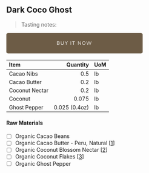 ## Dark Coco Ghost
> Tasting notes: 

[![Buy Now](/assets/images/buy-now.png "Buy Now")](https://shop.osocra.com/products/22030415)

| Item | Quantity | UoM  |
| :---     | ---:    | :--- |
| Cacao Nibs  | 0.5    | lb    |
| Cacao Butter   | 0.2    | lb    |
| Coconut Nectar     | 0.2      | lb      |
| Coconut   | 0.075      | lb      |
| Ghost Pepper | 0.025 (0.4oz)      | lb      |

#### Raw Materials
- [ ] Organic Cacao Beans
- [ ] Organic Cacao Butter - Peru, Natural [[1](/vendors)]
- [ ] Organic Coconut Blossom Nectar [[2](/vendors)]
- [ ] Organic Coconut Flakes [[3](/vendors)]
- [ ] Organic Ghost Pepper
